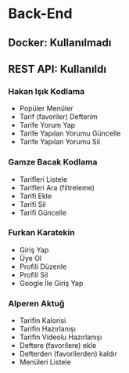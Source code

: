 # Back-End 

## Docker: Kullanılmadı

## REST API: Kullanıldı

### Hakan Işık Kodlama
- Popüler Menüler
- Tarif (favoriler) Defterim
- Tarife Yorum Yap
- Tarife Yapılan Yorumu Güncelle
- Tarife Yapılan Yorumu Sil

### Gamze Bacak Kodlama
- Tarifleri Listele
- Tarifleri Ara (filtreleme)
- Tarifi Ekle
- Tarifi Sil
- Tarifi Güncelle
  
### Furkan Karatekin
- Giriş Yap
- Üye Ol
- Profili Düzenle
- Profili Sil
- Google İle Giriş Yap

### Alperen Aktuğ
- Tarifin Kalorisi
- Tarifin Hazırlanışı
- Tarifin Videolu Hazırlanışı
- Deftere (favorilere) ekle
- Defterden (favorilerden) kaldır
- Menüleri Listele
